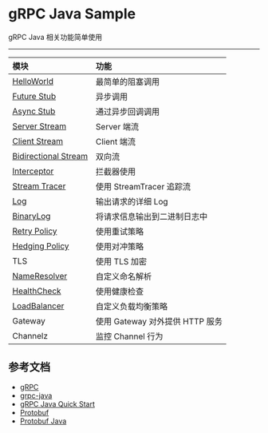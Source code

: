 # gRPC Java Sample 

gRPC Java 相关功能简单使用

---

|模块|功能|
|:--|:---|
|[HelloWorld](helloworld)| 最简单的阻塞调用|
|[Future Stub](future-stub)| 异步调用|
|[Async Stub](async-stub)|通过异步回调调用|
|[Server Stream](server-stream)|Server 端流|
|[Client Stream](client-stream)|Client 端流|
|[Bidirectional Stream](bidirectional-stream)| 双向流| 
|[Interceptor](interceptor)|拦截器使用|
|[Stream Tracer](stream-tracer)| 使用 StreamTracer 追踪流|
|[Log](log)| 输出请求的详细 Log|
|[BinaryLog](binlog)| 将请求信息输出到二进制日志中|
|[Retry Policy](retry-policy)| 使用重试策略|
|[Hedging Policy](hedging-policy)|使用对冲策略|
|TLS|使用 TLS 加密|
|[NameResolver](name-resolver)|自定义命名解析|
|[HealthCheck](health-check)| 使用健康检查|
|[LoadBalancer](load-balancer)|自定义负载均衡策略|
|Gateway| 使用 Gateway 对外提供 HTTP 服务| 
|Channelz| 监控 Channel 行为|

## 参考文档

- [gRPC](https://grpc.io/)
- [grpc-java](https://github.com/grpc/grpc-java)
- [gRPC Java Quick Start](https://grpc.io/docs/languages/java/quickstart/)
- [Protobuf](https://developers.google.com/protocol-buffers)
- [Protobuf Java](https://developers.google.com/protocol-buffers/docs/javatutorial)